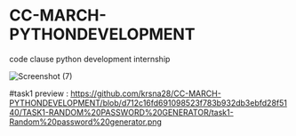 # CC-MARCH-PYTHONDEVELOPMENT
 code clause python development internship
 
 ![Screenshot (7)](https://user-images.githubusercontent.com/122201792/228839499-e8dac461-66f5-49ff-90e5-75d1caede2c0.png)
 


#task1 preview : https://github.com/krsna28/CC-MARCH-PYTHONDEVELOPMENT/blob/d712c16fd691098523f783b932db3ebfd28f5140/TASK1-RANDOM%20PASSWORD%20GENERATOR/task1-Random%20password%20generator.png

